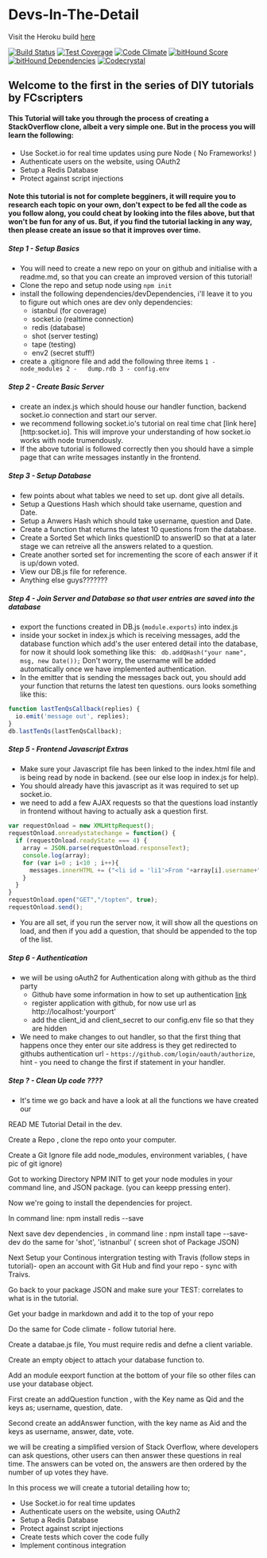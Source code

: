 # Devs-In-The-Detail

Visit the Heroku build [here](https://fast-taiga-6303.herokuapp.com)


[![Build Status](https://travis-ci.org/fcscripters/Devs-In-The-Detail.svg)](https://travis-ci.org/fcscripters/Devs-In-The-Detail)
[![Test Coverage](https://codeclimate.com/repos/561d10c469568062bf001a3f/badges/ca82653db8721ed73fcc/coverage.svg)](https://codeclimate.com/repos/561d10c469568062bf001a3f/coverage)
[![Code Climate](https://codeclimate.com/repos/561d10c469568062bf001a3f/badges/ca82653db8721ed73fcc/gpa.svg)](https://codeclimate.com/repos/561d10c469568062bf001a3f/feed)
[![bitHound Score](https://www.bithound.io/github/fcscripters/Devs-In-The-Detail/badges/score.svg)](https://www.bithound.io/github/fcscripters/Devs-In-The-Detail)
[![bitHound Dependencies](https://www.bithound.io/github/fcscripters/Devs-In-The-Detail/badges/dependencies.svg)](https://www.bithound.io/github/fcscripters/Devs-In-The-Detail/master/dependencies/npm)
[![Codecrystal](https://img.shields.io/badge/code-crystal-5CB3FF.svg)](http://codecrystal.herokuapp.com/crystalise/fcscripters/Devs-In-The-Detail/master)


## Welcome to the first in the series of DIY tutorials by FCscripters

#### This Tutorial will take you through the process of creating a StackOverflow clone, albeit a very simple one. But in the process you will learn the following:

 * Use Socket.io for real time updates using pure Node ( No Frameworks! )
 * Authenticate users on the website, using OAuth2
 * Setup a Redis Database
 * Protect against script injections  

#### Note this tutorial is not for complete begginers, it will require you to research each topic on your own, don't expect to be fed all the code as you follow along, you could cheat by looking into the files above, but that won't be fun for any of us. But, if you find the tutorial lacking in any way, then please create an issue so that it improves over time.

##### Step 1 -  Setup Basics

- You will need to create a new repo on your on github and initialise with a readme.md, so that you can create an improved version of this tutorial!
- Clone the repo and setup node using `npm init`
- install the following dependencies/devDependencies, i'll leave it to you to figure out which ones are dev only dependencies:
  - istanbul (for coverage)
  - socket.io (realtime connection)
  - redis (database)
  - shot (server testing)
  - tape (testing)
  - env2 (secret stuff!)
- create a .gitignore file and add the following three items `1 - node_modules 2 -  
dump.rdb 3 -
config.env`  

##### Step 2 - Create Basic Server

- create an index.js which should house our handler function, backend socket.io connection and start our server.
 - we recommend following socket.io's tutorial on real time chat [link here][http:socket.io]. This will improve your understanding of how socket.io works with node trumendously.
- If the above tutorial is followed correctly then you should have a simple page that can write messages instantly in the frontend.

##### Step 3 - Setup Database

- few points about what tables we need to set up. dont give all details.
- Setup a Questions Hash which should take username, question and Date.
- Setup a Anwers Hash which should take username, question and Date.
- Create a function that returns the latest 10 questions from the database.
- Create a Sorted Set which links questionID to answerID so that at a later stage we can retreive all the answers related to a question.
- Create another sorted set for incrementing the score of each answer if it is up/down voted.
- View our DB.js file for reference.
- Anything else guys???????


##### Step 4 - Join Server and Database so that user entries are saved into the database

- export the functions created in DB.js (`module.exports`) into index.js
- inside your socket in index.js which is receiving messages, add the database function which add's the user entered detail into the database, for now it should look something like this: ` db.addQHash("your name", msg, new Date());` Don't worry, the username will be added automatically once we have implemented authentication.
- In the emitter that is sending the messages back out, you should add your function that returns the latest ten questions. ours looks something like this:
```javascript
function lastTenQsCallback(replies) {
  io.emit('message out', replies);
}
db.lastTenQs(lastTenQsCallback);
```

##### Step 5 - Frontend Javascript Extras

- Make sure your Javascript file has been linked to the index.html file and is being read by node in backend. (see our else loop in index.js for help).
- You should already have this javascript as it was required to set up socket.io.
- we need to add a few AJAX requests so that the questions load instantly in frontend without having to actually ask a question first.
```javascript
var requestOnload = new XMLHttpRequest();
requestOnload.onreadystatechange = function() {
  if (requestOnload.readyState === 4) {
    array = JSON.parse(requestOnload.responseText);
    console.log(array);
    for (var i=0 ; i<10 ; i++){
      messages.innerHTML += ("<li id = 'li1'>From "+array[i].username+" on "+array[i].date+' Question: '+array[i].question+"</li>");
    }
  }
}
requestOnload.open("GET","/topten", true);
requestOnload.send();
```
- You are all set, if you run the server now, it will show all the questions on load, and then if you add a question, that should be appended to the top of the list.

##### Step 6 - Authentication

- we will be using oAuth2 for Authentication along with github as the third party
    - Github have some information in how to set up authentication [link](https://developer.github.com/v3/oauth/)
    - register application with github, for now use url as http://localhost:'yourport'
    - add the client_id and client_secret to our config.env file so that they are hidden
- We need to make changes to out handler, so that the first thing that happens once they enter our site address is they get redirected to githubs authentication url - `https://github.com/login/oauth/authorize`, hint - you need to change the first if statement in your handler.


##### Step ? - Clean Up code ????
-   It's time we go back and have a look at all the functions we have created our



READ ME Tutorial  Detail in the dev.


Create a Repo , clone the repo onto your computer.

Create a Git Ignore file add node_modules,  environment variables, ( have pic of git ignore)

Got to working Directory NPM INIT to get your node modules in your command line, and JSON package. (you can keepp pressing enter).

Now we're going to install the dependencies for project.

In command line:  npm install redis --save

Next save dev dependencies , in command line : npm install tape --save-dev
do the same for 'shot', 'istnanbul'  ( screen shot of Package JSON)

Next Setup your Continous intergration testing with Travis (follow steps in tutorial)- open an account with Git Hub and find your repo - sync with Traivs.

Go back to your package JSON and make sure your  TEST:  correlates to what is in the tutorial.  

Get your badge in markdown and add it to the top of your repo

Do the same for Code climate - follow tutorial here.

Create a databae.js file, You must require redis and defne a client variable.

Create an empty object to attach your database function to.

Add an module eexport function at the bottom of your file so other files can use your database object.

First create an addQuestion function , with the Key name as Qid and the keys as; username, question, date.

Second create an addAnswer function,  with the key name as  Aid and the keys as username, answer, date, vote.




we will be creating a simplified version of Stack Overflow, where developers can ask questions, other users can then answer these questions in real time. The answers can be voted on, the answers are then ordered by the number of up votes they have.


In this process we will create a tutorial detailing how to;
* Use Socket.io for real time updates
* Authenticate users on the website, using OAuth2
* Setup a Redis Database
* Protect against script injections
* Create tests which cover the code fully
* Implement continous integration
